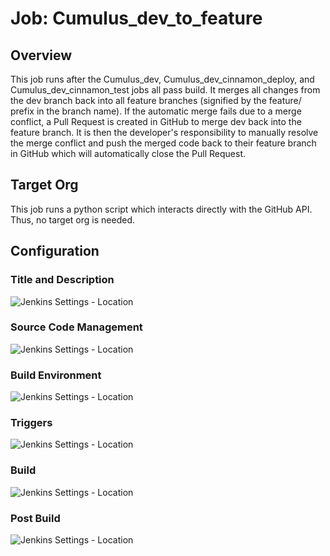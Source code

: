 # Job: Cumulus_dev_to_feature

## Overview

This job runs after the Cumulus_dev, Cumulus_dev_cinnamon_deploy, and Cumulus_dev_cinnamon_test jobs all pass build.  It merges all changes from the dev branch back into all feature branches (signified by the feature/ prefix in the branch name).  If the automatic merge fails due to a merge conflict, a Pull Request is created in GitHub to merge dev back into the feature branch.  It is then the developer's responsibility to manually resolve the merge conflict and push the merged code back to their feature branch in GitHub which will automatically close the Pull Request.

## Target Org

This job runs a python script which interacts directly with the GitHub API.  Thus, no target org is needed.

## Configuration

### Title and Description

![Jenkins Settings - Location](https://raw.github.com/SalesforceFoundation/CumulusCI/master/docs/jobs/cumulus_dev_to_feature-title.png)

### Source Code Management

![Jenkins Settings - Location](https://raw.github.com/SalesforceFoundation/CumulusCI/master/docs/jobs/cumulus_dev_to_feature-scm.png)

### Build Environment

![Jenkins Settings - Location](https://raw.github.com/SalesforceFoundation/CumulusCI/master/docs/jobs/cumulus_dev_to_feature-build_environment.png)

### Triggers

![Jenkins Settings - Location](https://raw.github.com/SalesforceFoundation/CumulusCI/master/docs/jobs/cumulus_dev_to_feature-triggers.png)

### Build

![Jenkins Settings - Location](https://raw.github.com/SalesforceFoundation/CumulusCI/master/docs/jobs/cumulus_dev_to_feature-build.png)

### Post Build

![Jenkins Settings - Location](https://raw.github.com/SalesforceFoundation/CumulusCI/master/docs/jobs/cumulus_dev_to_feature-post_build.png)
